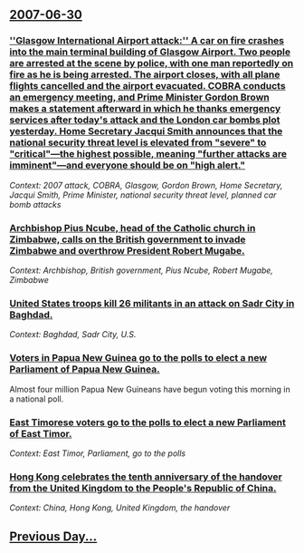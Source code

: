 ## [2007-06-30](/news/2007/06/30/index.md)

### [ ''Glasgow International Airport attack:'' A car on fire crashes into the main terminal building of Glasgow Airport. Two people are arrested at the scene by police, with one man reportedly on fire as he is being arrested. The airport closes, with all plane flights cancelled and the airport evacuated. COBRA conducts an emergency meeting, and Prime Minister Gordon Brown makes a statement afterward in which he thanks emergency services after today's attack and the London car bombs plot yesterday. Home Secretary Jacqui Smith announces that the national security threat level is elevated from "severe" to "critical"&mdash;the highest possible, meaning "further attacks are imminent"&mdash;and everyone should be on "high alert." ](/news/2007/06/30/glasgow-international-airport-attack-p-a-car-on-fire-crashes-into-the-main-terminal-building-of-glasgow-airport-two-people-are-arreste.md)
_Context: 2007 attack, COBRA, Glasgow, Gordon Brown, Home Secretary, Jacqui Smith, Prime Minister, national security threat level, planned car bomb attacks_

### [ Archbishop Pius Ncube, head of the Catholic church in Zimbabwe, calls on the British government to invade Zimbabwe and overthrow President Robert Mugabe. ](/news/2007/06/30/archbishop-pius-ncube-head-of-the-catholic-church-in-zimbabwe-calls-on-the-british-government-to-invade-zimbabwe-and-overthrow-president.md)
_Context: Archbishop, British government, Pius Ncube, Robert Mugabe, Zimbabwe_

### [ United States troops kill 26 militants in an attack on Sadr City in Baghdad. ](/news/2007/06/30/united-states-troops-kill-26-militants-in-an-attack-on-sadr-city-in-baghdad.md)
_Context: Baghdad, Sadr City, U.S._

### [ Voters in Papua New Guinea go to the polls to elect a new Parliament of Papua New Guinea. ](/news/2007/06/30/voters-in-papua-new-guinea-go-to-the-polls-to-elect-a-new-parliament-of-papua-new-guinea.md)
Almost four million Papua New Guineans have begun voting this morning in a national poll.

### [ East Timorese voters go to the polls to elect a new Parliament of East Timor. ](/news/2007/06/30/east-timorese-voters-go-to-the-polls-to-elect-a-new-parliament-of-east-timor.md)
_Context: East Timor, Parliament, go to the polls_

### [ Hong Kong celebrates the tenth anniversary of the handover from the United Kingdom to the People's Republic of China. ](/news/2007/06/30/hong-kong-celebrates-the-tenth-anniversary-of-the-handover-from-the-united-kingdom-to-the-people-s-republic-of-china.md)
_Context: China, Hong Kong, United Kingdom, the handover_

## [Previous Day...](/news/2007/06/29/index.md)


